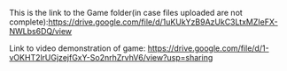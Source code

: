 This is the link to the Game folder(in case files uploaded are not complete):https://drive.google.com/file/d/1uKUkYzB9AzUkC3LtxMZIeFX-NWLbs6DQ/view

Link to video demonstration of game: https://drive.google.com/file/d/1-vOKHT2lrUGjzejfGxY-So2nrhZrvhV6/view?usp=sharing

